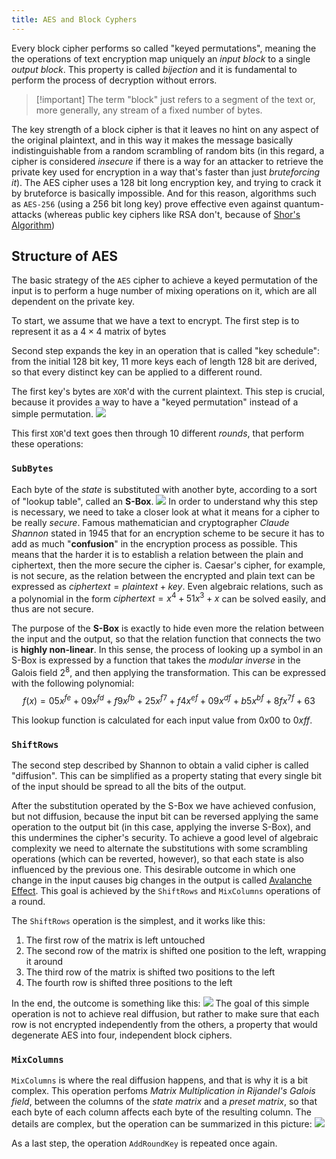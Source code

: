 ```yaml
---
title: AES and Block Cyphers
---
```

Every block cipher performs so called "keyed permutations", meaning the the operations of text encryption map uniquely an *input block* to a single *output block*. This property is called *bijection* and it is fundamental to perform the process of decryption without errors.

> [!important] The term "block" just refers to a segment of the text or, more generally, any stream of a fixed number of bytes.

The key strength of a block cipher is that it leaves no hint on any aspect of the original plaintext, and in this way it makes the message basically indistinguishable from a random scrambling of random bits (in this regard, a cipher is considered *insecure* if there is a way for an attacker to retrieve the private key used for encryption in a way that's faster than just *bruteforcing it*).
The AES cipher uses a $128$ bit long encryption key, and trying to crack it by bruteforce is basically impossible. And for this reason, algorithms such as `AES-256` (using a $256$ bit long key) prove effective even against quantum-attacks (whereas public key ciphers like RSA don't, because of [Shor's Algorithm](https://en.wikipedia.org/wiki/Shor%27s_algorithm))

## Structure of AES
The basic strategy of the `AES` cipher to achieve a keyed permutation of the input is to perform a huge number of mixing operations on it, which are all dependent on the private key.

To start, we assume that we have a text to encrypt. The first step is to represent it as a $4 \times 4$ matrix of bytes

Second step expands the key in an operation that is called "key schedule": from the initial $128$ bit key, $11$ more keys each of length $128$ bit are derived, so that every distinct key can be applied to a different round.

The first key's bytes are `XOR`'d with the current plaintext. This step is crucial, because it provides a way to have a "keyed permutation" instead of a simple permutation.
		![](https://cryptohack.org/static/img/aes/AddRoundKey.png)

This first `XOR`'d text goes then through 10 different *rounds*, that perform these operations:
### `SubBytes`
Each byte of the *state* is substituted with another byte, according to a sort of "lookup table", called an **S-Box**.
![](https://cryptohack.org/static/img/aes/Substitution.png)
In order to understand why this step is necessary, we need to take a closer look at what it means for a cipher to be really *secure*. Famous mathematician and cryptographer *Claude Shannon* stated in 1945 that for an encryption scheme to be secure it has to add as much "**confusion**" in the encryption process as possible. This means that the harder it is to establish a relation between the plain and ciphertext, then the more secure the cipher is. Caesar's cipher, for example, is not secure, as the relation between the encrypted and plain text can be expressed as $ciphertext = plaintext + key$. Even algebraic relations, such as a polynomial in the form $ciphertext = x^4 + 51x^3 + x$ can be solved easily, and thus are not secure.

The purpose of the **S-Box** is exactly to hide even more the relation between the input and the output, so that the relation function that connects the two is **highly non-linear**. In this sense, the process of looking up a symbol in an S-Box is expressed by a function that takes the *modular inverse* in the Galois field $2^8$, and then applying the transformation. This can be expressed with the following polynomial:
$$
f(x) = 05x^{fe} + 09x^{fd} + f9x^{fb} + 25x^{f7} + f4x^{ef} + 09x^{df} + b5x^{bf} + 8fx^{7f} + 63
$$

This lookup function is calculated for each input value from $0x00$ to $0xff$.

### `ShiftRows`
The second step described by Shannon to obtain a valid cipher is called "diffusion". This can be simplified as a property stating that every single bit of the input should be spread to all the bits of the output.

After the substitution operated by the S-Box we have achieved confusion, but not diffusion, because the input bit can be reversed applying the same operation to the output bit (in this case, applying the inverse S-Box), and this undermines the cipher's security. To achieve a good level of algebraic complexity we need to alternate the substitutions with some scrambling operations (which can be reverted, however), so that each state is also influenced by the previous one. This desirable outcome in which one change in the input causes big changes in the output is called [Avalanche Effect](https://en.wikipedia.org/wiki/Avalanche_effect). This goal is achieved by the `ShiftRows` and `MixColumns` operations of a round.

The `ShiftRows` operation is the simplest, and it works like this:
1. The first row of the matrix is left untouched
2. The second row of the matrix is shifted one position to the left, wrapping it around
3. The third row of the matrix is shifted two positions to the left
4. The fourth row is shifted three positions to the left

In the end, the outcome is something like this:
![](https://cryptohack.org/static/img/aes/ShiftRows.png)
The goal of this simple operation is not to achieve real diffusion, but rather to make sure that each row is not encrypted independently from the others, a property that would degenerate AES into four, independent block ciphers.

### `MixColumns`

`MixColumns` is where the real diffusion happens, and that is why it is a bit complex. This operation perfoms *Matrix Multiplication in Rijandel's Galois field*, between the columns of the *state matrix* and a *preset matrix*, so that each byte of each column affects each byte of the resulting column. The details are complex, but the operation can be summarized in this picture:
![](https://cryptohack.org/static/img/aes/MixColumns.png)

As a last step, the operation `AddRoundKey` is repeated once again.